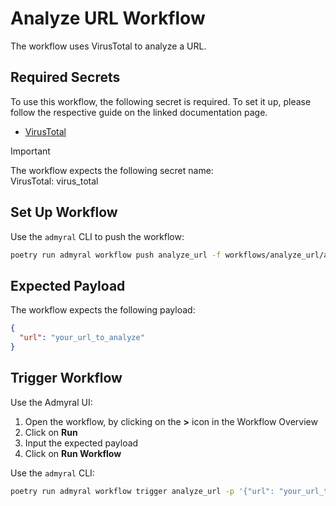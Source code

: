 # Analyze URL Workflow

The workflow uses VirusTotal to analyze a URL.

## Required Secrets

To use this workflow, the following secret is required. To set it up, please follow the respective guide on the linked documentation page.

- [VirusTotal](https://docs.admyral.dev/integrations/virus_total/virus_total)

> [!IMPORTANT]
> The workflow expects the following secret name: \
> VirusTotal: virus_total

## Set Up Workflow

Use the `admyral` CLI to push the workflow:

```bash
poetry run admyral workflow push analyze_url -f workflows/analyze_url/analyze_url.py --activate
```

## Expected Payload

The workflow expects the following payload:

```json
{
  "url": "your_url_to_analyze"
}
```

## Trigger Workflow

Use the Admyral UI:

1. Open the workflow, by clicking on the **>** icon in the Workflow Overview
2. Click on **Run**
3. Input the expected payload
4. Click on **Run Workflow**

Use the `admyral` CLI:

```bash
poetry run admyral workflow trigger analyze_url -p '{"url": "your_url_to_analyze"}'
```
